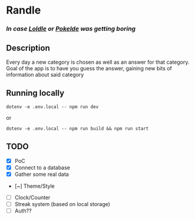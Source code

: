 # Randle

### _In case [Loldle](https://loldle.net/) or [Pokelde](https://pokedle.gg/) was getting boring_

## Description

Every day a new category is chosen as well as an answer for that category. Goal of the app is to have you guess the answer, gaining new bits of information about said category

## Running locally

```
dotenv -e .env.local -- npm run dev
```

or

```
dotenv -e .env.local -- npm run build && npm run start
```

## TODO

- [x] PoC
- [x] Connect to a database
- [x] Gather some real data
- [~] Theme/Style
- [ ] Clock/Counter
- [ ] Streak system (based on local storage)
- [ ] Auth??
